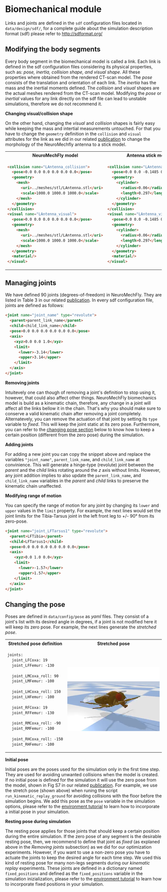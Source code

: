 # Biomechanical module

Links and joints are defined in the ```sdf``` configuration files located in ```data/design/sdf/```, for a complete guide about the simulation description format (sdf) please refer to http://sdformat.org/

## Modifying the body segments

Every body segment in the biomechanical model is called a link. Each link is defined in the sdf configuration files considering its physical properties, such as: *pose, inertia, collision shape, and visual shape*. All these properties where obtained from the rendered CT-scan model. The *pose* consists of the translation and orientation of each link. The *inertia* has the mass and the inertial moments defined. The *collision* and *visual* shapes are the actual meshes rendered from the CT-scan model. Modifying the *pose* or *inertial* values for any link directly on the sdf file can lead to unstable simulations, therefore we do not recommend it.

**Changing visual/collision shape**

On the other hand, changing the *visual* and *collision* shapes is fairly easy while keeping the mass and intertial measurements untouched. For that you have to change the ```geometry``` definition in the ```collision``` and ```visual``` attributes for the link as we did in our related [publication](https://www.biorxiv.org/content/10.1101/2021.04.17.440214v2) to change the morphology of the NeuroMechfly antenna to a stick model.

<table>
<tr>
<th>NeuroMechFly model</th>
<th>Antenna stick model</th>
</tr>
<tr>
<td>
  
```html
<collision name="LAntenna_collision">
  <pose>0.0 0.0 0.0 0.0 0.0 0.0</pose>
  <geometry>
    <mesh>
      <uri>../meshes/stl/LAntenna.stl</uri>
      <scale>1000.0 1000.0 1000.0</scale>
    </mesh>
  </geometry>
</collision>
<visual name="LAntenna_visual">
  <pose>0.0 0.0 0.0 0.0 0.0 0.0</pose>
  <geometry>
    <mesh>
      <uri>../meshes/stl/LAntenna.stl</uri>
      <scale>1000.0 1000.0 1000.0</scale>
    </mesh>
  </geometry>
  <material/>
</visual>
```
  
</td>
<td>
  
```html
<collision name="LAntenna_collision">
  <pose>0.0 0.0 -0.1485 0 0 0</pose>
  <geometry>
    <cylinder>
      <radius>0.06</radius>
      <length>0.297</length>
    </cylinder>
  </geometry>
</collision>
<visual name="LAntenna_visual">
  <pose>0.0 0.0 -0.1485 0 0 0</pose>
  <geometry>
    <cylinder>
      <radius>0.06</radius>
      <length>0.297</length>
    </cylinder>
  </geometry>
  <material/>
</visual>
```

</td>
</tr>
</table>

## Managing joints

We have defined 90 joints (degrees-of-freedom) in NeuroMechFly. They are listed in Table 3 in our related [publication](https://www.biorxiv.org/content/10.1101/2021.04.17.440214v2). 
In every sdf configuration file, joints are defined as follows:

```html
<joint name="joint_name" type="revolute">
  <parent>parent_link_name</parent>
  <child>child_link_name</child>
  <pose>0.0 0.0 0.0 0.0 0.0 0.0</pose>
  <axis>
    <xyz>0.0 0.0 1.0</xyz>
    <limit>
      <lower>-3.14</lower>
      <upper>3.14</upper>
    </limit>
  </axis>
</joint>
```

**Removing joints**

Intuitevely one can though of removing a joint's definition to stop using it, however, that could also affect other things. NeuroMechFly biomechanics model is build as a kinematic chain, therefore, any change in a joint will affect all the links bellow it in the chain. That's why you should make sure to conserve a valid kinematic chain after removing a joint completely. Alternatevely, you can remove the actuation of that joint by setting its ```type``` variable to *fixed*. This will keep the joint static at its zero pose. Furthermore, you can refer to the [changing pose section](#changing-the-pose) below to know how to keep a certain position (different from the zero pose) during the simulation.

**Adding joints**

For adding a new joint you can copy the snippet above and replace the variables ```"joint_name"```, ```parent_link_name```, and ```child_link_name``` at convinience. This will generate a hinge-type (revolute) joint between the *parent* and the *child* links rotating around the *z* axis without limits. However, any joint addition implies to also update the ```parent_link_name```, and ```child_link_name``` variables in the *parent* and *child* links to preserve the kinematic chain unaffected.

**Modifying range of motion**

You can specify the range of motion for any joint by changing its ```lower``` and ```upper``` values in the ```limit``` property. For example, the next lines would set the joint limits for the Tibia-Tarsus joint in the left front leg to +/- 90° from its zero-pose.

```html
<joint name="joint_LFTarsus1" type="revolute">
  <parent>LFTibia</parent>
  <child>LFTarsus1</child>
  <pose>0.0 0.0 0.0 0.0 0.0 0.0</pose>
  <axis>
    <xyz>0.0 1.0 0.0</xyz>
    <limit>
      <lower>-1.57</lower>
      <upper>1.57</upper>
    </limit>
  </axis>
</joint>
```

## Changing the pose

Poses are defined in ```data/config/pose``` as *yaml* files. They consist of a joint's list with its desired angle in degrees, if a joint is not modified here it will keep its zero pose. For example, the next lines generate the *stretched pose*.

<table>
<tr>
<th>Stretched pose definition</th>
<th>Stretched pose</th>
</tr>
<tr>
<td>
  
```html
joints:
  joint_LFCoxa: 19
  joint_LFFemur: -130
  
  joint_LMCoxa_roll: 90
  joint_LMFemur: -100
  
  joint_LHCoxa_roll: 150
  joint_LHFemur: -100
  
  joint_RFCoxa: 19
  joint_RFFemur: -130
  
  joint_RMCoxa_roll: -90
  joint_RMFemur: -100
  
  joint_RHCoxa_roll: -150
  joint_RHFemur: -100
```
  
</td>
<td>
  
<p align="center">
  <img src="images/stretched_pose.png" width="350" />
</p>

</td>
</tr>
</table>

**Initial pose**

Initial poses are the poses used for the simulation only in the first time step. They are used for avoiding unwanted collisions when the model is created.
If no initial pose is defined for the simulation it will use the zero pose from the model, shown in Fig S7 in our related [publication](https://www.biorxiv.org/content/10.1101/2021.04.17.440214v2). For example, we use the stretch pose (shown above) when runing the script ```run_kinematic_replay_ground``` for avoiding collisions with the floor before the simulation begins. We add this pose as the ```pose``` variable in the simulation options, please refer to the [environment tutorial](environment_tutorial.md) to learn how to incorporate a initial pose in your simulation.

**Resting pose during simulation**

The resting pose applies for those joints that should keep a certain position during the entire simulation. If the zero pose of any segment is the desirable resting pose, then, we recommend to define that joint as *fixed* (as explaned above in the *Removing joints* subsection) as we did for our optimization experiments. However, if you want to use a non-zero pose you have to actuate the joints to keep the desired angle for each time step. We used this kind of resting pose for many non-legs segments during our *kinematic replay* experiments. These joints are defined in a dictionary named ```fixed_positions``` and defined as the ```fixed_positions``` variable in the simulation inizialization, please refer to the [environment tutorial](environment_tutorial.md) to learn how to incorporate fixed positions in your simulation.

